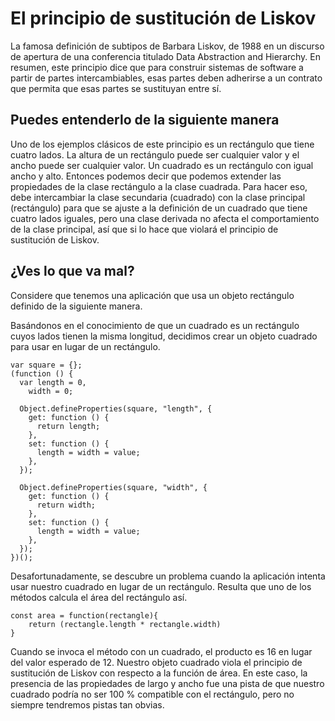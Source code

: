 # El principio de sustitución de Liskov

La famosa definición de subtipos de Barbara Liskov, de 1988 en un discurso de apertura de una conferencia titulado Data Abstraction and Hierarchy. En resumen, este principio dice que para construir sistemas de software a partir de partes intercambiables, esas partes deben adherirse a un contrato que permita que esas partes se sustituyan entre sí.

## Puedes entenderlo de la siguiente manera

Uno de los ejemplos clásicos de este principio es un rectángulo que tiene cuatro lados. La altura de un rectángulo puede ser cualquier valor y el ancho puede ser cualquier valor. Un cuadrado es un rectángulo con igual ancho y alto. Entonces podemos decir que podemos extender las propiedades de la clase rectángulo a la clase cuadrada. Para hacer eso, debe intercambiar la clase secundaria (cuadrado) con la clase principal (rectángulo) para que se ajuste a la definición de un cuadrado que tiene cuatro lados iguales, pero una clase derivada no afecta el comportamiento de la clase principal, así que si lo hace que violará el principio de sustitución de Liskov.

## ¿Ves lo que va mal?

Considere que tenemos una aplicación que usa un objeto rectángulo definido de la siguiente manera.

Basándonos en el conocimiento de que un cuadrado es un rectángulo cuyos lados tienen la misma longitud, decidimos crear un objeto cuadrado para usar en lugar de un rectángulo.

```tsx
var square = {};
(function () {
  var length = 0,
    width = 0;

  Object.defineProperties(square, "length", {
    get: function () {
      return length;
    },
    set: function () {
      length = width = value;
    },
  });

  Object.defineProperties(square, "width", {
    get: function () {
      return width;
    },
    set: function () {
      length = width = value;
    },
  });
})();
```

Desafortunadamente, se descubre un problema cuando la aplicación intenta usar nuestro cuadrado en lugar de un rectángulo. Resulta que uno de los métodos calcula el área del rectángulo así.

```tsx
const area = function(rectangle){
	return (rectangle.length * rectangle.width)
}
```

Cuando se invoca el método con un cuadrado, el producto es 16 en lugar del valor esperado de 12. Nuestro objeto cuadrado viola el principio de sustitución de Liskov con respecto a la función de área. En este caso, la presencia de las propiedades de largo y ancho fue una pista de que nuestro cuadrado podría no ser 100 % compatible con el rectángulo, pero no siempre tendremos pistas tan obvias.
